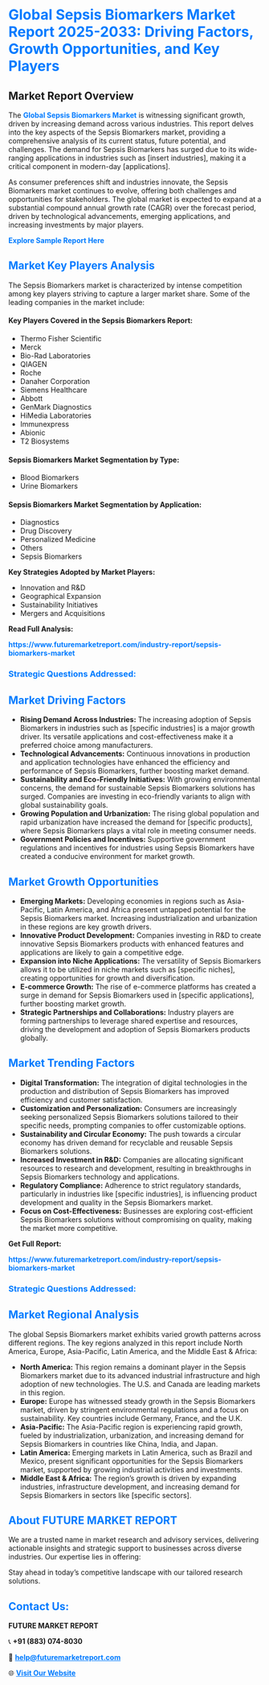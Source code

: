 <h1 style="color: #007BFF;">Global Sepsis Biomarkers Market Report 2025-2033: Driving Factors, Growth Opportunities, and Key Players</h1>

<section id="overview">
<h2>Market Report Overview</h2>
<p>The <a href="https://www.futuremarketreport.com/industry-report/sepsis-biomarkers-market" style="color: #007BFF; text-decoration: none;"><strong>Global Sepsis Biomarkers Market</strong></a> is witnessing significant growth, driven by increasing demand across various industries. This report delves into the key aspects of the Sepsis Biomarkers market, providing a comprehensive analysis of its current status, future potential, and challenges. The demand for Sepsis Biomarkers has surged due to its wide-ranging applications in industries such as [insert industries], making it a critical component in modern-day [applications].</p>
<p>As consumer preferences shift and industries innovate, the Sepsis Biomarkers market continues to evolve, offering both challenges and opportunities for stakeholders. The global market is expected to expand at a substantial compound annual growth rate (CAGR) over the forecast period, driven by technological advancements, emerging applications, and increasing investments by major players.</p>
</section>

<section id="overview">
<p><a href="https://www.futuremarketreport.com/request-sample/reportId=123850" style="color: #007BFF; text-decoration: none;"><strong>Explore Sample Report Here</strong></a></p>
</section>

<section id="key-players">
<h2 style="color: #007BFF;">Market Key Players Analysis</h2>
<p>The Sepsis Biomarkers market is characterized by intense competition among key players striving to capture a larger market share. Some of the leading companies in the market include:</p>
<h4>Key Players Covered in the Sepsis Biomarkers Report:</h4>
<ul><li>Thermo Fisher Scientific</li><li>Merck</li><li>Bio-Rad Laboratories</li><li>QIAGEN</li><li>Roche</li><li>Danaher Corporation</li><li>Siemens Healthcare</li><li>Abbott</li><li>GenMark Diagnostics</li><li>HiMedia Laboratories</li><li>Immunexpress</li><li>Abionic</li><li>T2 Biosystems</li></ul>
<h4>Sepsis Biomarkers Market Segmentation by Type:</h4>
<ul><li>Blood Biomarkers</li><li>Urine Biomarkers</li></ul>

<h4>Sepsis Biomarkers Market Segmentation by Application:</h4>
<ul><li>Diagnostics</li><li>Drug Discovery</li><li>Personalized Medicine</li><li>Others</li><li>Sepsis Biomarkers</li></ul>
<p><strong>Key Strategies Adopted by Market Players:</strong></p>
<ul>
<li>Innovation and R&D</li>
<li>Geographical Expansion</li>
<li>Sustainability Initiatives</li>
<li>Mergers and Acquisitions</li>
</ul>
</section>

<section>
<p><strong>Read Full Analysis: </strong></p><a href="https://www.futuremarketreport.com/industry-report/sepsis-biomarkers-market" style="color: #007BFF; text-decoration: none;"><strong>https://www.futuremarketreport.com/industry-report/sepsis-biomarkers-market</strong></a>
<h3 style="color: #007BFF;">Strategic Questions Addressed:</h3>
</section>

<section id="driving-factors">
<h2 style="color: #007BFF;">Market Driving Factors</h2>
<ul>
<li><strong>Rising Demand Across Industries:</strong> The increasing adoption of Sepsis Biomarkers in industries such as [specific industries] is a major growth driver. Its versatile applications and cost-effectiveness make it a preferred choice among manufacturers.</li>
<li><strong>Technological Advancements:</strong> Continuous innovations in production and application technologies have enhanced the efficiency and performance of Sepsis Biomarkers, further boosting market demand.</li>
<li><strong>Sustainability and Eco-Friendly Initiatives:</strong> With growing environmental concerns, the demand for sustainable Sepsis Biomarkers solutions has surged. Companies are investing in eco-friendly variants to align with global sustainability goals.</li>
<li><strong>Growing Population and Urbanization:</strong> The rising global population and rapid urbanization have increased the demand for [specific products], where Sepsis Biomarkers plays a vital role in meeting consumer needs.</li>
<li><strong>Government Policies and Incentives:</strong> Supportive government regulations and incentives for industries using Sepsis Biomarkers have created a conducive environment for market growth.</li>
</ul>
</section>

<section id="growth-opportunities">
<h2 style="color: #007BFF;">Market Growth Opportunities</h2>
<ul>
<li><strong>Emerging Markets:</strong> Developing economies in regions such as Asia-Pacific, Latin America, and Africa present untapped potential for the Sepsis Biomarkers market. Increasing industrialization and urbanization in these regions are key growth drivers.</li>
<li><strong>Innovative Product Development:</strong> Companies investing in R&D to create innovative Sepsis Biomarkers products with enhanced features and applications are likely to gain a competitive edge.</li>
<li><strong>Expansion into Niche Applications:</strong> The versatility of Sepsis Biomarkers allows it to be utilized in niche markets such as [specific niches], creating opportunities for growth and diversification.</li>
<li><strong>E-commerce Growth:</strong> The rise of e-commerce platforms has created a surge in demand for Sepsis Biomarkers used in [specific applications], further boosting market growth.</li>
<li><strong>Strategic Partnerships and Collaborations:</strong> Industry players are forming partnerships to leverage shared expertise and resources, driving the development and adoption of Sepsis Biomarkers products globally.</li>
</ul>
</section>

<section id="trending-factors">
<h2 style="color: #007BFF;">Market Trending Factors</h2>
<ul>
<li><strong>Digital Transformation:</strong> The integration of digital technologies in the production and distribution of Sepsis Biomarkers has improved efficiency and customer satisfaction.</li>
<li><strong>Customization and Personalization:</strong> Consumers are increasingly seeking personalized Sepsis Biomarkers solutions tailored to their specific needs, prompting companies to offer customizable options.</li>
<li><strong>Sustainability and Circular Economy:</strong> The push towards a circular economy has driven demand for recyclable and reusable Sepsis Biomarkers solutions.</li>
<li><strong>Increased Investment in R&D:</strong> Companies are allocating significant resources to research and development, resulting in breakthroughs in Sepsis Biomarkers technology and applications.</li>
<li><strong>Regulatory Compliance:</strong> Adherence to strict regulatory standards, particularly in industries like [specific industries], is influencing product development and quality in the Sepsis Biomarkers market.</li>
<li><strong>Focus on Cost-Effectiveness:</strong> Businesses are exploring cost-efficient Sepsis Biomarkers solutions without compromising on quality, making the market more competitive.</li>
</ul>
</section>

<section>
<p><strong>Get Full Report: </strong></p><a href="https://www.futuremarketreport.com/industry-report/sepsis-biomarkers-market" style="color: #007BFF; text-decoration: none;"><strong>https://www.futuremarketreport.com/industry-report/sepsis-biomarkers-market</strong></a>
<h3 style="color: #007BFF;">Strategic Questions Addressed:</h3>
</section>


<section id="regional-analysis">
<h2 style="color: #007BFF;">Market Regional Analysis</h2>
<p>The global Sepsis Biomarkers market exhibits varied growth patterns across different regions. The key regions analyzed in this report include North America, Europe, Asia-Pacific, Latin America, and the Middle East & Africa:</p>
<ul>
<li><strong>North America:</strong> This region remains a dominant player in the Sepsis Biomarkers market due to its advanced industrial infrastructure and high adoption of new technologies. The U.S. and Canada are leading markets in this region.</li>
<li><strong>Europe:</strong> Europe has witnessed steady growth in the Sepsis Biomarkers market, driven by stringent environmental regulations and a focus on sustainability. Key countries include Germany, France, and the U.K.</li>
<li><strong>Asia-Pacific:</strong> The Asia-Pacific region is experiencing rapid growth, fueled by industrialization, urbanization, and increasing demand for Sepsis Biomarkers in countries like China, India, and Japan.</li>
<li><strong>Latin America:</strong> Emerging markets in Latin America, such as Brazil and Mexico, present significant opportunities for the Sepsis Biomarkers market, supported by growing industrial activities and investments.</li>
<li><strong>Middle East & Africa:</strong> The region’s growth is driven by expanding industries, infrastructure development, and increasing demand for Sepsis Biomarkers in sectors like [specific sectors].</li>
</ul>
</section>

<footer>
<h2 style="color: #007BFF;">About FUTURE MARKET REPORT</h2>
<p>We are a trusted name in market research and advisory services, delivering actionable insights and strategic support to businesses across diverse industries. Our expertise lies in offering:</p>

<p>Stay ahead in today’s competitive landscape with our tailored research solutions.</p>

<h2 style="color: #007BFF;">Contact Us:</h2>
<p><strong>FUTURE MARKET REPORT</strong></p>
<p>📞 <strong>+91 (883) 074-8030</strong></p>
<p>📧 <strong><a href="mailto:help@futuremarketreport.com" style="color: #007BFF;">help@futuremarketreport.com</a></strong></p>
<p>🌐 <strong><a href="https://www.futuremarketreport.com/" style="color: #007BFF;">Visit Our Website</a></strong></p>
</footer>